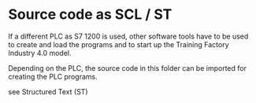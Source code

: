 # Source code as SCL / ST

If a different PLC as S7 1200 is used, other software tools have to be used to create and load the programs and to start up the Training Factory Industry 4.0 model.

Depending on the PLC, the source code in this folder can be imported for creating the PLC programs.

see Structured Text (ST)